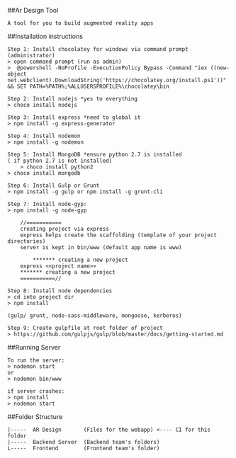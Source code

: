 ##Ar Design Tool
	
	A tool for you to build augmented reality apps

##Installation instructions

	Step 1: Install chocolatey for windows via command prompt (administrator)
	> open command prompt (run as admin)
	>  @powershell -NoProfile -ExecutionPolicy Bypass -Command "iex ((new-object net.webclient).DownloadString('https://chocolatey.org/install.ps1'))" && SET PATH=%PATH%;%ALLUSERSPROFILE%\chocolatey\bin

	Step 2: Install nodejs *yes to everything
	> choco install nodejs

	Step 3: Install express *need to global it
	> npm install -g express-generator

	Step 4: Install nodemon
	> npm install -g nodemon

	Step 5: Install MongoDB *ensure python 2.7 is installed
	( if python 2.7 is not installed) 
		> choco install python2
	> choco install mongodb

	Step 6: Install Gulp or Grunt
	> npm install -g gulp or npm install -g grunt-cli

	Step 7: Install node-gyp:
	> npm install -g node-gyp

		//===========
		creating project via express
		express helps create the scaffolding (template of your project directories)
		server is kept in bin/www (default app name is www)

			******* creating a new project
		express <<project name>>
		******* creating a new project
		===========//

	Step 8: Install node dependencies 
	> cd into project dir
	> npm install 

	(gulp/ grunt, node-sass-middleware, mongoose, kerberos)

	Step 9: Create gulpfile at root folder of project
	> https://github.com/gulpjs/gulp/blob/master/docs/getting-started.md

##Running Server
	
	To run the server:
	> nodemon start 
	or
	> nodemon bin/www

	if server crashes:
	> npm install
	> nodemon start

##Folder Structure

	|-----	AR Design 		(Files for the webapp) <---- CI for this folder
	|-----	Backend Server	(Backend team's folders)
	L-----	Frontend 		(Frontend team's folder)